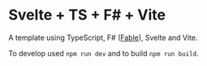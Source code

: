 # Svelte + TS + F# + Vite

A template using TypeScript, F# ([Fable](https://fable.io)), Svelte and Vite.

To develop used `npm run dev` and to build `npm run build`.
